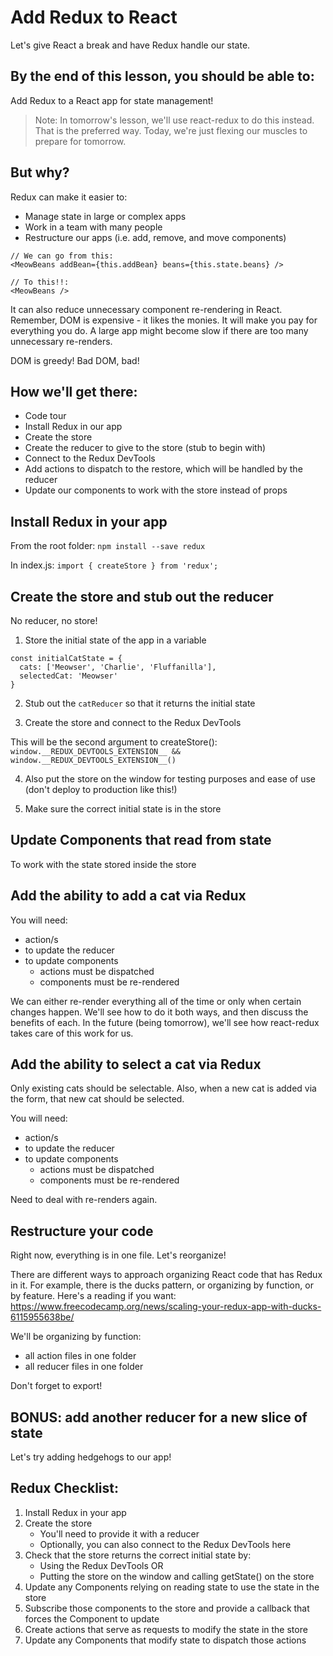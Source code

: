 # Add Redux to React
Let's give React a break and have Redux handle our state.

## By the end of this lesson, you should be able to:
Add Redux to a React app for state management! 

> Note: In tomorrow's lesson, we'll use react-redux to do this instead. That is the preferred way. Today, we're just flexing our muscles to prepare for tomorrow.

## But why?
Redux can make it easier to:
- Manage state in large or complex apps
- Work in a team with many people
- Restructure our apps (i.e. add, remove, and move components)

```
// We can go from this:
<MeowBeans addBean={this.addBean} beans={this.state.beans} />

// To this!!:
<MeowBeans />
```

It can also reduce unnecessary component re-rendering in React. Remember, DOM is expensive - it likes the monies. It will make you pay for everything you do. A large app might become slow if there are too many unnecessary re-renders.

DOM is greedy! Bad DOM, bad!

## How we'll get there:
- Code tour
- Install Redux in our app
- Create the store
- Create the reducer to give to the store (stub to begin with)
- Connect to the Redux DevTools
- Add actions to dispatch to the restore, which will be handled by the reducer
- Update our components to work with the store instead of props

## Install Redux in your app
From the root folder: `npm install --save redux`

In index.js: `import { createStore } from 'redux';`

## Create the store and stub out the reducer
No reducer, no store!

1. Store the initial state of the app in a variable
```
const initialCatState = {
  cats: ['Meowser', 'Charlie', 'Fluffanilla'],
  selectedCat: 'Meowser'
}
```

2. Stub out the `catReducer` so that it returns the initial state

3. Create the store and connect to the Redux DevTools

This will be the second argument to createStore():
`window.__REDUX_DEVTOOLS_EXTENSION__ && window.__REDUX_DEVTOOLS_EXTENSION__()`

4. Also put the store on the window for testing purposes and ease of use (don't deploy to production like this!)

5. Make sure the correct initial state is in the store

## Update Components that read from state
To work with the state stored inside the store

## Add the ability to add a cat via Redux
You will need:
- action/s
- to update the reducer
- to update components
    - actions must be dispatched
    - components must be re-rendered

We can either re-render everything all of the time or only when certain changes happen. We'll see how to do it both ways, and then discuss the benefits of each. In the future (being tomorrow), we'll see how react-redux takes care of this work for us.

## Add the ability to select a cat via Redux
Only existing cats should be selectable. Also, when a new cat is added via the form, that new cat should be selected.

You will need:
- action/s
- to update the reducer
- to update components
    - actions must be dispatched
    - components must be re-rendered

Need to deal with re-renders again.

## Restructure your code
Right now, everything is in one file. Let's reorganize!

There are different ways to approach organizing React code that has Redux in it. For example, there is the ducks pattern, or organizing by function, or by feature. Here's a reading if you want: https://www.freecodecamp.org/news/scaling-your-redux-app-with-ducks-6115955638be/

We'll be organizing by function:
- all action files in one folder
- all reducer files in one folder

Don't forget to export!

## BONUS: add another reducer for a new slice of state
Let's try adding hedgehogs to our app!

## Redux Checklist:
1. Install Redux in your app
2. Create the store
    - You'll need to provide it with a reducer
    - Optionally, you can also connect to the Redux DevTools here
3. Check that the store returns the correct initial state by:
    - Using the Redux DevTools OR
    - Putting the store on the window and calling getState() on the store
4. Update any Components relying on reading state to use the state in the store
5. Subscribe those components to the store and provide a callback that forces the Component to update
6. Create actions that serve as requests to modify the state in the store
7. Update any Components that modify state to dispatch those actions
